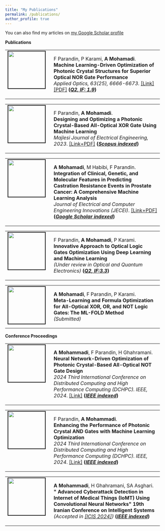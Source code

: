 ```yaml
---
title: "My Publications"
permalink: /publications/
author_profile: true
---
```


You can also find my articles on <a href="https://scholar.google.com/citations?user=qetrYAwAAAAJ&hl=en">my Google Scholar profile</a> <br>

<strong>Publications</strong> <br>

<table>
<tbody>
<tr>
  <td style="width:120px; height:120px; vertical-align: top;">
    <img style="float: left; margin-right: 10px" src="https://alirezamohamadiam.github.io/images/1.png" width="120px" height="120px" border="2px solid #bbb">
  </td>
  <td style="height:120px; vertical-align: top;">
    <p>F Parandin, P Karami, <strong>A Mohamadi</strong>. <br><strong>Machine Learning-Driven Optimization of Photonic Crystal Structures for Superior Optical NOR Gate Performance</strong> <br><i>Applied Optics, 63(25), 6666-6673</i>. <a href="https://doi.org/10.1364/AO.529142">[Link]</a> <a href="https://www.researchgate.net/publication/382986319_Machine_learning-driven_optimization_of_photonic_crystal_structures_for_superior_optical_NOR_gate_performance">[PDF]</a> <strong>(<em><u>Q2, IF: 1.9</u></em>)</strong></p>
  </td>
</tr>
</tbody>
</table>

<table>
<tbody>
<tr>
  <td style="width:120px; height:120px; vertical-align: top;">
    <img style="float: left; margin-right: 10px" src="https://alirezamohamadiam.github.io/images/3.png" width="120px" height="120px" border="2px solid #bbb">
  </td>
  <td style="height:120px; vertical-align: top;">
    <p>F Parandin, <strong>A Mohamadi</strong>. <br><strong>Designing and Optimizing a Photonic Crystal-Based All-Optical XOR Gate Using Machine Learning</strong> <br><i>Majlesi Journal of Electrical Engineering, 2023</i>. <a href="https://mjee.isfahan.iau.ir/article_705491.html">[Link+PDF]</a> <strong>(<em><u>Scopus indexed</u></em>)</strong></p>
  </td>
</tr>
</tbody>
</table>

<table>
<tbody>
<tr>
  <td style="width:120px; height:120px; vertical-align: top;">
    <img style="float: left; margin-right: 10px" src="https://alirezamohamadiam.github.io/images/2.png" width="120px" height="120px" border="2px solid #bbb">
  </td>
  <td style="height:120px; vertical-align: top;">
    <p><strong>A Mohamadi</strong>, M Habibi, F Parandin. <br><strong>Integration of Clinical, Genetic, and Molecular Features in Predicting Castration Resistance Events in Prostate Cancer: A Comprehensive Machine Learning Analysis</strong> <br><i>Journal of Electrical and Computer Engineering Innovations (JECEI)</i>. <a href="https://jecei.sru.ac.ir/article_2088.html">[Link+PDF]</a> <strong>(<em><u>Google Scholar indexed</u></em>)</strong></p>
  </td>
</tr>
</tbody>
</table>

<table>
<tbody>
<tr>
  <td style="width:120px; height:120px; vertical-align: top;">
    <img style="float: left; margin-right: 10px" src="https://alirezamohamadiam.github.io/images/4.png" width="120px" height="120px" border="2px solid #bbb">
  </td>
  <td style="height:120px; vertical-align: top;">
    <p>F Parandin, <strong>A Mohamadi</strong>, P Karami. <br><strong>Innovative Approach to Optical Logic Gates Optimization Using Deep Learning and Machine Learning</strong> <br><i>(Under review in Optical and Quantum Electronics)</i> <strong>(<em><u>Q2, IF:3.3</u></em>)</strong></p>
  </td>
</tr>
</tbody>
</table>

<table>
<tbody>
<tr>
  <td style="width:120px; height:120px; vertical-align: top;">
    <img style="float: left; margin-right: 10px" src="https://alirezamohamadiam.github.io/images/77.jpg" width="120px" height="120px" border="2px solid #bbb">
  </td>
  <td style="height:120px; vertical-align: top;">
    <p><strong>A Mohamadi</strong>, F Parandin, P Karami. <br><strong>Meta-Learning and Formula Optimization for All-Optical XOR, OR, and NOT Logic Gates: The ML-FOLD Method</strong> <br><i>(Submitted)</i></p>
  </td>
</tr>
</tbody>
</table>

<strong>Conference Proceedings</strong> <br>

<table>
<tbody>
<tr>
  <td style="width:120px; height:120px; vertical-align: top;">
    <img style="float: left; margin-right: 10px" src="https://alirezamohamadiam.github.io/images/6.jpg" width="120px" height="120px" border="2px solid #bbb">
  </td>
  <td style="height:120px; vertical-align: top;">
    <p><strong>A Mohammadi</strong>, F Parandin, H Ghahramani. <br><strong>Neural Network-Driven Optimization of Photonic Crystal-Based All-Optical NOT Gate Design</strong> <br><i>2024 Third International Conference on Distributed Computing and High Performance Computing (DCHPC). IEEE, 2024</i>. <a href="https://ieeexplore.ieee.org/document/10454088">[Link]</a> <strong>(<em><u>IEEE indexed</u></em>)</strong></p>
  </td>
</tr>
</tbody>
</table>

<table>
<tbody>
<tr>
  <td style="width:120px; height:120px; vertical-align: top;">
    <img style="float: left; margin-right: 10px" src="https://alirezamohamadiam.github.io/images/dd.png" width="120px" height="120px" border="2px solid #bbb">
  </td>
  <td style="height:120px; vertical-align: top;">
    <p>F Parandin, <strong>A Mohammadi</strong>. <br><strong>Enhancing the Performance of Photonic Crystal AND Gates with Machine Learning Optimization</strong> <br><i>2024 Third International Conference on Distributed Computing and High Performance Computing (DCHPC). IEEE, 2024</i>. <a href="https://ieeexplore.ieee.org/abstract/document/10454025">[Link]</a> <strong>(<em><u>IEEE indexed</u></em>)</strong></p>
  </td>
</tr>
</tbody>
</table>

<table>
<tbody>
<tr>
  <td style="width:120px; height:120px; vertical-align: top;">
    <img style="float: left; margin-right: 10px" src="https://alirezamohamadiam.github.io/images/88.jpg" width="120px" height="120px" border="2px solid #bbb">
  </td>
  <td style="height:120px; vertical-align: top;">
    <p><strong>A Mohammadi</strong>, H Ghahramani, SA Asghari. <br><strong>" Advanced Cyberattack Detection in Internet of Medical Things (IoMT) Using Convolutional Neural Networks" 19th Iranian Conference on Intelligent Systems</strong> <br><i>(Accepted in <a href="https://icis2024.ir/en/">[ICIS 2024]</a>)</i> <strong>(<em><u>IEEE indexed</u></em>)</strong></p>
  </td>
</tr>
</tbody>
</table>
